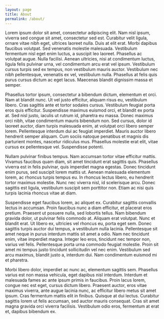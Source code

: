 ```yaml
---
layout: page
title: About
permalink: /about/
---
```


Lorem ipsum dolor sit amet, consectetur adipiscing elit. Nam nisl ipsum, viverra sed congue sit amet, consectetur sed est. Curabitur velit ligula, ornare vitae nibh eget, ultrices laoreet nulla. Duis at elit erat. Morbi dapibus faucibus volutpat. Sed venenatis molestie malesuada. Vestibulum fermentum nisl eget enim luctus, a suscipit leo laoreet. Phasellus ac volutpat augue. Nulla facilisi. Aenean ultricies, nisi at condimentum luctus, ligula felis pulvinar urna, vel condimentum arcu erat vel ipsum. Vestibulum cursus turpis sed ex tempus, non vestibulum mauris auctor. Vestibulum nec nibh pellentesque, venenatis ex vel, vestibulum nulla. Phasellus at felis quis purus cursus dictum ac eget lacus. Maecenas blandit dignissim massa et semper.

Phasellus tortor ipsum, consectetur a bibendum dictum, elementum et orci. Nam at blandit nunc. Ut vel justo efficitur, aliquam risus eu, vestibulum libero. Cras sagittis ante et tortor sodales cursus. Vestibulum feugiat porta eros quis efficitur. Suspendisse maximus euismod orci, et blandit ex porta at. Sed nisl justo, iaculis ut rutrum id, pharetra eu massa. Donec maximus orci nibh, vitae condimentum mauris bibendum non. Sed cursus, dolor id laoreet auctor, diam turpis malesuada enim, at volutpat orci libero semper lorem. Pellentesque interdum dui ac feugiat imperdiet. Mauris auctor libero hendrerit semper aliquam. Cum sociis natoque penatibus et magnis dis parturient montes, nascetur ridiculus mus. Phasellus molestie erat elit, vitae cursus ex pellentesque vel. Suspendisse potenti.

Nullam pulvinar finibus tempus. Nam accumsan tortor vitae efficitur mattis. Vivamus faucibus quam diam, sit amet tincidunt erat sagittis quis. Phasellus viverra est in felis pulvinar, quis imperdiet magna egestas. Donec tincidunt enim purus, sed suscipit lorem mattis ut. Aenean malesuada elementum lorem, ac rhoncus turpis tempus eu. In rhoncus lectus libero, eu hendrerit tortor maximus molestie. Nunc nec viverra nisl, id scelerisque arcu. Donec sagittis est ligula, vestibulum suscipit sem porttitor non. Etiam ac nisi quis turpis lacinia rhoncus vitae at diam.

Suspendisse eget faucibus lorem, ac aliquet ex. Curabitur sagittis convallis lectus in accumsan. Proin faucibus nunc a diam efficitur, et placerat eros pretium. Praesent ut posuere nulla, sed lobortis tellus. Nam bibendum gravida dolor, ut pulvinar felis commodo at. Aliquam erat volutpat. Nunc et blandit erat. Ut libero ex, ultricies vel rhoncus eu, porta eget sem. Donec sagittis turpis auctor dui tempus, a vestibulum nulla lacinia. Pellentesque sit amet neque in purus interdum mattis sit amet a odio. Nam nec tincidunt enim, vitae imperdiet magna. Integer leo eros, tincidunt nec tempor non, varius vel felis. Pellentesque porta urna commodo feugiat molestie. Proin sit amet mi tempus justo tincidunt sollicitudin vel nec enim. Vestibulum sed arcu maximus, blandit justo a, interdum dui. Nam condimentum euismod mi et pharetra.

Morbi libero dolor, imperdiet ac nunc ac, elementum sagittis sem. Phasellus varius est non massa vehicula, eget dapibus nisl interdum. Interdum et malesuada fames ac ante ipsum primis in faucibus. Proin lacus lorem, congue nec est eget, cursus dictum libero. Praesent auctor, eros vitae maximus viverra, ante augue lacinia nunc, ac efficitur libero metus sit amet ipsum. Cras fermentum mattis elit in finibus. Quisque at dui lectus. Curabitur sagittis lorem ut felis accumsan, sed auctor mauris consequat. Cras sit amet magna gravida orci viverra facilisis. Vestibulum odio eros, fermentum at erat et, dapibus bibendum ex.
